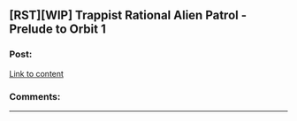 ## [RST][WIP] Trappist Rational Alien Patrol - Prelude to Orbit 1

### Post:

[Link to content](https://www.youtube.com/watch?v=9HoqpFCoHi4&list=PL1kG5ZPSbJ9uWQOnlhP-Gd-eLzlH2e5ft&index=2&t=0s)

### Comments:

---

